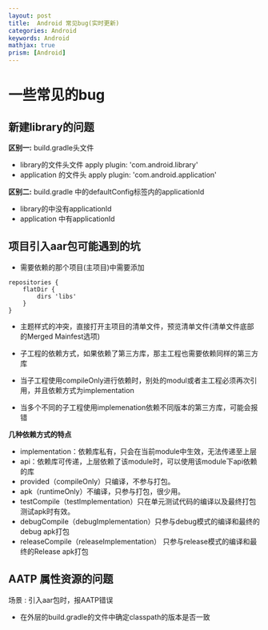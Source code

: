 ```yaml
---
layout: post
title:  Android 常见bug(实时更新)
categories: Android
keywords: Android
mathjax: true
prism: [Android]
---
```


# 一些常见的bug

##  新建library的问题

**区别一:** build.gradle头文件
+ library的文件头文件 apply plugin: 'com.android.library'
+ application 的文件头 apply plugin: 'com.android.application'

**区别二:** build.gradle 中的defaultConfig标签内的applicationId
+ library的中没有applicationId 
+ application 中有applicationId

## 项目引入aar包可能遇到的坑

+ 需要依赖的那个项目(主项目)中需要添加 
``` 
repositories {
    flatDir {
        dirs 'libs'
    }
} 
```

+ 主题样式的冲突，直接打开主项目的清单文件，预览清单文件(清单文件底部的Merged Mainfest选项)

+ 子工程的依赖方式，如果依赖了第三方库，那主工程也需要依赖同样的第三方库
+ 当子工程使用compileOnly进行依赖时，别处的modul或者主工程必须再次引用，并且依赖方式为implementation
+ 当多个不同的子工程使用implemenation依赖不同版本的第三方库，可能会报错

**几种依赖方式的特点**
* implementation：依赖库私有，只会在当前module中生效，无法传递至上层
* api：依赖库可传递，上层依赖了该module时，可以使用该module下api依赖的库
* provided（compileOnly）只编译，不参与打包。
* apk（runtimeOnly）不编译，只参与打包，很少用。
* testCompile（testImplementation）只在单元测试代码的编译以及最终打包测试apk时有效。
* debugCompile（debugImplementation）只参与debug模式的编译和最终的debug apk打包
* releaseCompile（releaseImplementation） 只参与release模式的编译和最终的Release apk打包

##  AATP 属性资源的问题
场景 : 引入aar包时，报AATP错误
* 在外层的build.gradle的文件中确定classpath的版本是否一致


